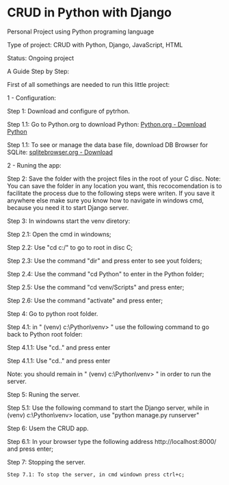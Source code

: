 # CRUD in Python with Django

Personal Project using Python programing language

Type of project: CRUD with Python, Django, JavaScript, HTML

Status: Ongoing project


A Guide Step by Step:

First of all somethings are needed to run this little project:

1 - Configuration:

Step 1: Download and configure of pytrhon.
  
 Step 1.1: Go to Python.org to download Python:
    [Python.org - Download Python](https://www.python.org/downloads/)
    
 Step 1.1: To see or manage the data base file, download DB Browser for SQLite:
    [sqlitebrowser.org - Download](https://sqlitebrowser.org/dl/)
 
 2 - Runing the app:

Step 2: Save the folder with the project files in the root of your C disc.
Note: You can save the folder in any location you want, this recocomendation is to facilitate the process due to the following steps were writen. If you save it anywhere else make sure you know how to navigate in windows cmd, because you need it to start Django server.

Step 3: In windowns start the venv diretory:
  
   Step 2.1: Open the cmd in windowns;
   
   Step 2.2: Use "cd c:/"  to go to root in disc C;
   
   Step 2.3: Use the command "dir" and press enter to see yout folders;
   
   Step 2.4: Use the command "cd Python" to enter in the Python folder;
   
   Step 2.5: Use the command "cd venv/Scripts" and press enter;
   
   Step 2.6: Use the command "activate" and press enter;
   
Step 4: Go to python root folder.

  Step 4.1: in " (venv) c:\Python\venv> " use the following command to go back to Python root folder:
    
   Step 4.1.1: Use "cd.." and press enter
    
   Step 4.1.1: Use "cd.." and press enter
    
   Note: you should remain in " (venv) c:\Python\venv> " in order to run the server.

Step 5: Runing the server.
  
   Step 5.1: Use the following command to start the Django server, while in (venv) c:\Python\venv> location, use "python manage.py runserver"
  
Step 6: Usem the CRUD app.
  
   Step 6.1: In your browser type the following address http://localhost:8000/ and press enter;
 
Step 7: Stopping the server.
    
    Step 7.1: To stop the server, in cmd windown press ctrl+c;

    
     
